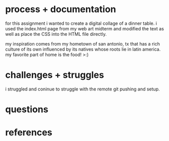 # process + documentation #
for this assignment i wanted to create a digital collage of a dinner table. i used the index.html page from my web art midterm and modified the text as well as place the CSS into the HTML file directly.

my inspiration comes from my hometown of san antonio, tx that has a rich culture of its own influenced by its natives whose roots lie in latin america. my favorite part of home is the food! >:) 

# challenges + struggles #
i struggled and coninue to struggle with the remote git pushing and setup. 

# questions #


# references #
